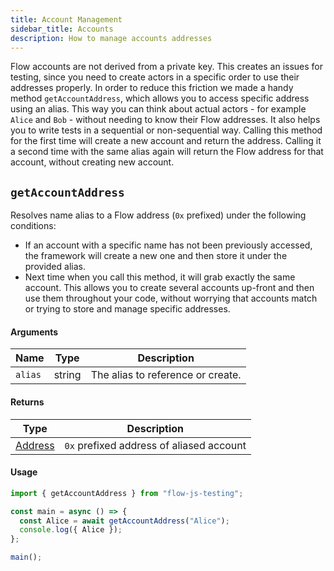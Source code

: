 ```yaml
---
title: Account Management
sidebar_title: Accounts
description: How to manage accounts addresses
---
```


Flow accounts are not derived from a private key. This creates an issues for testing, since
you need to create actors in a specific order to use their addresses properly.
In order to reduce this friction we made a handy method `getAccountAddress`, which allows you to access specific address using an alias. This way you can think about actual actors - for example `Alice` and `Bob` - without needing to know their Flow addresses.
It also helps you to write tests in a sequential or non-sequential way. Calling this method for the first time will create a new account and return the address. Calling it a second time with the same alias again will return the Flow address for that account, without creating new account.

## `getAccountAddress`

Resolves name alias to a Flow address (`0x` prefixed) under the following conditions:

- If an account with a specific name has not been previously accessed, the framework will create a new one and then store it under the provided alias.
- Next time when you call this method, it will grab exactly the same account. This allows you to create several accounts up-front and then use them throughout your code, without worrying that accounts match or trying to store and manage specific addresses.

#### Arguments

| Name    | Type   | Description                       |
| ------- | ------ | --------------------------------- |
| `alias` | string | The alias to reference or create. |

#### Returns

| Type                                                | Description                              |
| --------------------------------------------------- | ---------------------------------------- |
| [Address](https://docs.onflow.org/fcl/api/#address) | `0x` prefixed address of aliased account |

#### Usage

```javascript
import { getAccountAddress } from "flow-js-testing";

const main = async () => {
  const Alice = await getAccountAddress("Alice");
  console.log({ Alice });
};

main();
```
